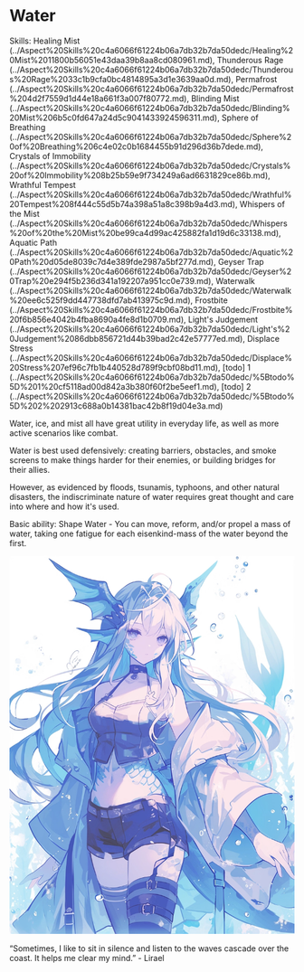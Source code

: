 # Water

Skills: Healing Mist (../Aspect%20Skills%20c4a6066f61224b06a7db32b7da50dedc/Healing%20Mist%2011800b56051e43daa39b8aa8cd080961.md), Thunderous Rage (../Aspect%20Skills%20c4a6066f61224b06a7db32b7da50dedc/Thunderous%20Rage%2033c1b9cfa0bc4814895a3d1e3639aa0d.md), Permafrost (../Aspect%20Skills%20c4a6066f61224b06a7db32b7da50dedc/Permafrost%204d2f7559d1d44e18a661f3a007f80772.md), Blinding Mist (../Aspect%20Skills%20c4a6066f61224b06a7db32b7da50dedc/Blinding%20Mist%206b5c0fd647a24d5c9041433924596311.md), Sphere of Breathing (../Aspect%20Skills%20c4a6066f61224b06a7db32b7da50dedc/Sphere%20of%20Breathing%206c4e02c0b1684455b91d296d36b7dede.md), Crystals of Immobility (../Aspect%20Skills%20c4a6066f61224b06a7db32b7da50dedc/Crystals%20of%20Immobility%208b25b59e9f734249a6ad6631829ce86b.md), Wrathful Tempest (../Aspect%20Skills%20c4a6066f61224b06a7db32b7da50dedc/Wrathful%20Tempest%208f444c55d5b74a398a51a8c398b9a4d3.md), Whispers of the Mist (../Aspect%20Skills%20c4a6066f61224b06a7db32b7da50dedc/Whispers%20of%20the%20Mist%20be99ca4d99ac425882fa1d19d6c33138.md), Aquatic Path (../Aspect%20Skills%20c4a6066f61224b06a7db32b7da50dedc/Aquatic%20Path%20d05de8039c7d4e389fde2987a5bf277d.md), Geyser Trap (../Aspect%20Skills%20c4a6066f61224b06a7db32b7da50dedc/Geyser%20Trap%20e294f5b236d341a192207a951cc0e739.md), Waterwalk (../Aspect%20Skills%20c4a6066f61224b06a7db32b7da50dedc/Waterwalk%20ee6c525f9dd447738dfd7ab413975c9d.md), Frostbite (../Aspect%20Skills%20c4a6066f61224b06a7db32b7da50dedc/Frostbite%20f6b856e4042b4fba8690a4fe8d1b0709.md), Light's Judgement (../Aspect%20Skills%20c4a6066f61224b06a7db32b7da50dedc/Light's%20Judgement%2086dbb856721d44b39bad2c42e57777ed.md), Displace Stress (../Aspect%20Skills%20c4a6066f61224b06a7db32b7da50dedc/Displace%20Stress%207ef96c7fb1b440528d789f9cbf08bd11.md), [todo] 1 (../Aspect%20Skills%20c4a6066f61224b06a7db32b7da50dedc/%5Btodo%5D%201%20cf5118ad00d842a3b380f60f2be5eef1.md), [todo] 2 (../Aspect%20Skills%20c4a6066f61224b06a7db32b7da50dedc/%5Btodo%5D%202%202913c688a0b14381bac42b8f19d04e3a.md)

Water, ice, and mist all have great utility in everyday life, as well as more active scenarios like combat.

Water is best used defensively: creating barriers, obstacles, and smoke screens to make things harder for their enemies, or building bridges for their allies.

However, as evidenced by floods, tsunamis, typhoons, and other natural disasters, the indiscriminate nature of water requires great thought and care into where and how it's used.

Basic ability: Shape Water - You can move, reform, and/or propel a mass of water, taking one fatigue for each eisenkind-mass of the water beyond the first.

![“Sometimes, I like to sit in silence and listen to the waves cascade over the coast. It helps me clear my mind.” - Lirael](Water%2056e95afa52f74b4587f0041150209bd6/lirael.webp)

“Sometimes, I like to sit in silence and listen to the waves cascade over the coast. It helps me clear my mind.” - Lirael
